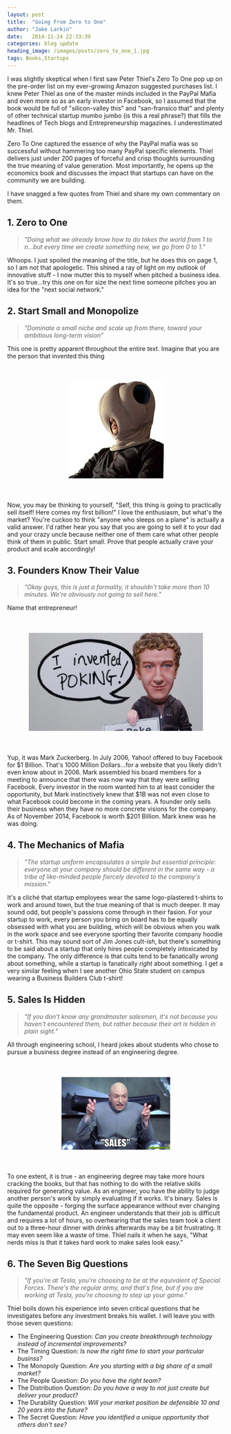 ```yaml
---
layout: post
title:  "Going From Zero to One"
author: "Jake Larkin"
date:   2014-11-24 22:33:39
categories: blog update
heading_image: /images/posts/zero_to_one_1.jpg
tags: Books,Startups
---
```

I was slightly skeptical when I first saw Peter Thiel's Zero To One pop up on the pre-order list on my ever-growing Amazon suggested purchases list. I knew Peter Thiel as one of the master minds included in the PayPal Mafia and even more so as an early investor in Facebook, so I assumed that the book would be full of "silicon-valley this" and "san-fransico that" and plenty of other technical startup mumbo jumbo (is this a real phrase?) that fills the headlines of Tech blogs and Entrepreneurship magazines. I underestimated Mr. Thiel.  

Zero To One captured the essence of why the PayPal mafia was so successful without hammering too many PayPal specific elements. Thiel delivers just under 200 pages of forceful and crisp thoughts surrounding the true meaning of value generation. Most importantly, he opens up the economics book and discusses the impact that startups can have on the community we are building.  

I have snagged a few quotes from Thiel and share my own commentary on them. 

## 1. Zero to One
> _"Doing what we already know how to do takes the world from 1 to n...but every time we create something new, we go from 0 to 1."_

Whoops. I just spoiled the meaning of the title, but he does this on page 1, so I am not that apologetic. This shined a ray of light on my outlook of innovative stuff - I now mutter this to myself when pitched a business idea. It's so true...try this one on for size the next time someone pitches you an idea for the "next social network."

## 2. Start Small and Monopolize
> _"Dominate a small niche and scale up from there, toward your ambitious long-term vision"_  

This one is pretty apparent throughout the entire text. Imagine that you are the person that invented this thing  

<div style="text-align:center; margin-bottom:50px; margin-top:50px;"><img src="/images/posts/pillow_head.jpg" style="max-width:50%;"></div>

Now, you may be thinking to yourself, "Self, this thing is going to practically sell itself! Here comes my first billion!" I love the enthusiasm, but what's the market? You're cuckoo to think "anyone who sleeps on a plane" is actually a valid answer. I'd rather hear you say that you are going to sell it to your dad and your crazy uncle because neither one of them care what other people think of them in public. Start small. Prove that people actually crave your product and scale accordingly!

## 3. Founders Know Their Value
> _"Okay guys, this is just a formality, it shouldn't take more than 10 minutes. We're obviously not going to sell here."_

Name that entrepreneur! 

<div style="text-align:center; margin-bottom:50px; margin-top:50px;"><img src="/images/posts/mark.jpg" style="max-width:80%;"></div>

Yup, it was Mark Zuckerberg. In July 2006, Yahoo! offered to buy Facebook for $1 Billion. That's 1000 Million Dollars...for a website that you likely didn't even know about in 2006. Mark assembled his board members for a meeting to announce that there was now way that they were selling Facebook. Every investor in the room wanted him to at least consider the opportunity, but Mark instinctively knew that $1B was not even close to what Facebook could become in the coming years. A founder only sells their business when they have no more concrete visions for the company. As of November 2014, Facebook is worth $201 Billion. Mark knew was he was doing.

## 4. The Mechanics of Mafia
>_"The startup uniform encapsulates a simple but essential principle: everyone at your company should be different in the same way - a tribe of like-minded people fiercely devoted to the company's mission."_

It's a cliché that startup employees wear the same logo-plastered t-shirts to work and around town, but the true meaning of that is much deeper. It may sound odd, but people's passions come through in their fasion. For your startup to work, every person you bring on board has to be equally obsessed with what you are building, which will be obvious when you walk in the work space and see everyone sporting their favorite company hoodie or t-shirt. This may sound sort of Jim Jones cult-_ish_, but there's something to be said about a startup that only hires people completely intoxicated by the company. The only difference is that cults tend to be fanatically _wrong_ about something, while a startup is fanatically _right_ about something. I get a very similar feeling when I see another Ohio State student on campus wearing a Business Builders Club t-shirt!

## 5. Sales Is Hidden
> _"If you don't know any grandmaster salesmen, it's not because you haven't encountered them, but rather because their art is hidden in plain sight."_

All through engineering school, I heard jokes about students who chose to pursue a business degree instead of an engineering degree. 

<div style="text-align:center; margin-bottom:50px; margin-top:50px;"><img src="/images/posts/sales.jpg" style="max-width:50%;"></div>

To one extent, it is true - an engineering degree may take more hours cracking the books, but that has nothing to do with the relative skills required for generating value. As an engineer, you have the ability to judge another person's work by simply evaluating if it works. It's binary. Sales is quite the opposite - forging the surface appearance without ever changing the fundamental product. An engineer understands that their job is difficult and requires a lot of hours, so overhearing that the sales team took a client out to a three-hour dinner with drinks afterwards may be a bit frustrating. It may even seem like a waste of time. Thiel nails it when he says, "What nerds miss is that it takes hard work to make sales look easy."

## 6. The Seven Big Questions
>  _"If you're at Tesla, you're choosing to be at the equivalent of Special Forces. There's the regular army, and that's fine, but if you are working at Tesla, you're choosing to step up your game."_

Thiel boils down his experience into seven critical questions that he investigates before any investment breaks his wallet. I will leave you with those seven questions:

* The Engineering Question: _Can you create breakthrough technology instead of incremental improvements?_
* The Timing Question: _Is now the right time to start your particular businss?_
* The Monopoly Question: _Are you starting with a big share of a small market?_
* The People Question: _Do you have the right team?_
* The Distribution Question: _Do you have a way to not just create but deliver your product?_
* The Durability Question: _Will your market position be defensible 10 and 20 years into the future?_
* The Secret Question: _Have you identified a unique opportunity that others don't see?_





